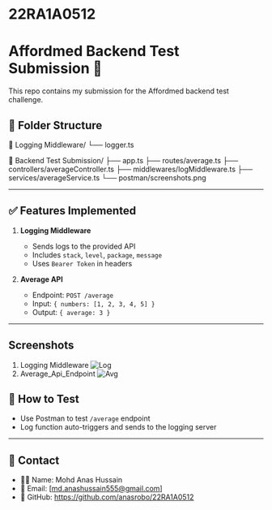 # 22RA1A0512
# Affordmed Backend Test Submission 🚀

This repo contains my submission for the Affordmed backend test challenge.

## 📁 Folder Structure
📁 Logging Middleware/
└── logger.ts

📁 Backend Test Submission/
├── app.ts
├── routes/average.ts
├── controllers/averageController.ts
├── middlewares/logMiddleware.ts
├── services/averageService.ts
└── postman/screenshots.png

---

## ✅ Features Implemented

1. **Logging Middleware**
   - Sends logs to the provided API
   - Includes `stack`, `level`, `package`, `message`
   - Uses `Bearer Token` in headers

2. **Average API**
   - Endpoint: `POST /average`
   - Input: `{ numbers: [1, 2, 3, 4, 5] }`
   - Output: `{ average: 3 }`

---
## Screenshots
1. Logging Middleware
![Log](Logging_Middleware_1.png)
2. Average_Api_Endpoint
![Avg](Average_Api_Endpoint.png)
## 🧪 How to Test

- Use Postman to test `/average` endpoint
- Log function auto-triggers and sends to the logging server

---

## 🔗 Contact

- 👨‍💻 Name: Mohd Anas Hussain
- 📧 Email: [md.anashussain555@gmail.com]
- 🔗 GitHub: https://github.com/anasrobo/22RA1A0512
